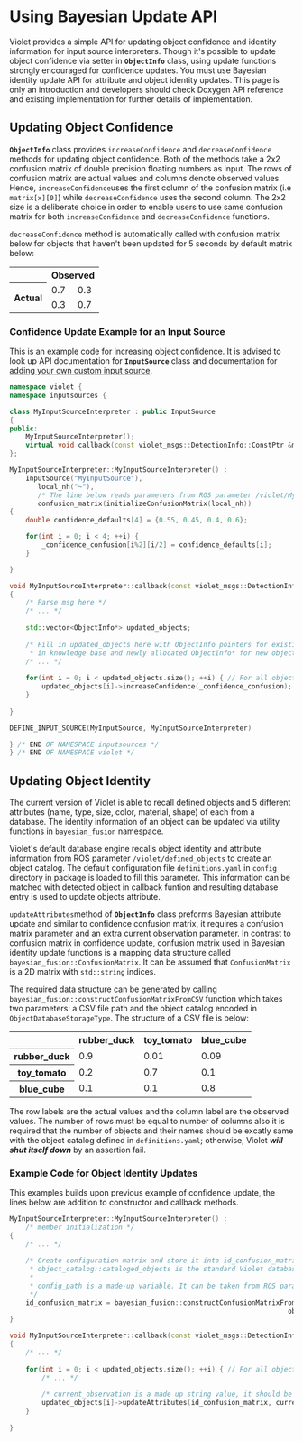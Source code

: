 # Using Bayesian Update API

Violet provides a simple API for updating object confidence and identity information for input source interpreters. Though it's possible to update object confidence via setter in **`ObjectInfo`** class, using update functions strongly encouraged for confidence updates. You must use Bayesian identity update API for attribute and object identity updates. This page is only an introduction and developers should check Doxygen API reference and existing implementation for further details of implementation.

## Updating Object Confidence

**`ObjectInfo`** class provides `increaseConfidence` and `decreaseConfidence` methods for updating object confidence. Both of the methods take a 2x2 confusion matrix of double precision floating numbers as input.  The rows of confusion matrix are actual values and columns denote observed values. Hence, `increaseConfidence`uses the first column of the confusion matrix (i.e `matrix[x][0]`) while `decreaseConfidence` uses the second column. The 2x2 size is a deliberate choice in order to enable users to use same confusion matrix for both `increaseConfidence` and `decreaseConfidence` functions.

`decreaseConfidence` method is automatically called with confusion matrix below for objects that haven't been updated for 5 seconds by default matrix below:

<table>
<tr>
	<th style="border: 0;"></th><th colspan="3">Observed</th>
</tr>
<tr>
	<th rowspan="2">Actual</th>
	<td>0.7</td><td>0.3</td>
</tr>
<tr>
	<td>0.3</td><td>0.7</td>
</tr>
</table>
 
### Confidence Update Example for an Input Source
This is an example code for increasing object confidence. It is advised to look up API documentation for  **`InputSource`** class and documentation for  [adding your own custom input source](adding_input_sources.md).

```c++
namespace violet {
namespace inputsources {

class MyInputSourceInterpreter : public InputSource
{
public:
    MyInputSourceInterpreter();
    virtual void callback(const violet_msgs::DetectionInfo::ConstPtr &msg);
};

MyInputSourceInterpreter::MyInputSourceInterpreter() : 
	InputSource("MyInputSource"),
       local_nh("~"),
       /* The line below reads parameters from ROS parameter /violet/MyInputSource/confusion_matrix */
       confusion_matrix(initializeConfusionMatrix(local_nh)) 
{
    double confidence_defaults[4] = {0.55, 0.45, 0.4, 0.6};

    for(int i = 0; i < 4; ++i) {
        _confidence_confusion[i%2][i/2] = confidence_defaults[i];
    }

}

void MyInputSourceInterpreter::callback(const violet_msgs::DetectionInfo::ConstPtr &msg) 
{
	/* Parse msg here */
	/* ... */
		
	std::vector<ObjectInfo*> updated_objects;
	
	/* Fill in updated_objects here with ObjectInfo pointers for existing objects
	 * in knowledge base and newly allocated ObjectInfo* for new objects */
	/* ... */
	
	for(int i = 0; i < updated_objects.size(); ++i) { // For all objects which are found in msg
		updated_objects[i]->increaseConfidence(_confidence_confusion); // Increase confidence
	}
	
}

DEFINE_INPUT_SOURCE(MyInputSource, MyInputSourceInterpreter)

} /* END OF NAMESPACE inputsources */
} /* END OF NAMESPACE violet */
```

## Updating Object Identity

The current version of Violet is able to recall defined objects and 5 different attributes (name, type, size, color, material, shape) of each from a database. The identity information of an object can be updated via utility functions in `bayesian_fusion` namespace.

Violet's default database engine recalls object identity and attribute information from ROS parameter `/violet/defined_objects` to create an object catalog. The default configuration file `definitions.yaml` in `config` directory in package is loaded to fill this parameter.  This information can be matched with detected object in callback funtion and resulting database entry is used to update objects attribute. 

`updateAttributes`method of **`ObjectInfo`** class preforms Bayesian attribute update and similar to confidence confusion matrix, it requires a confusion matrix parameter and an extra current observation parameter. In contrast to confusion matrix in confidence update, confusion matrix used in Bayesian identity update functions is a mapping data structure called `bayesian_fusion::ConfusionMatrix`. It can be assumed that `ConfusionMatrix` is a 2D matrix with `std::string` indices.

The required data structure can be generated by calling `bayesian_fusion::constructConfusionMatrixFromCSV` function which takes two parameters: a CSV file path and the object catalog encoded in `ObjectDatabaseStorageType`. The structure of a CSV file is below:

<table>
<tr>
	<th style="border: 0;"></th>
	<th>rubber_duck</th>
	<th>toy_tomato</th>
	<th>blue_cube</th>
</tr>
<tr>
	<th>rubber_duck</th>
	<td>0.9</td><td>0.01</td><td>0.09</td>
</tr>
<tr>
	<th>toy_tomato</th>
	<td>0.2</td><td>0.7</td><td>0.1</td>
</tr>
<tr>
	<th>blue_cube</th>
	<td>0.1</td><td>0.1</td><td>0.8</td>
</tr>
</table>

The row labels are the actual values and the column label are the observed values. The number of rows must be equal to number of columns also it is required that the number of objects and their names should be excatly same with the object catalog defined in `definitions.yaml`; otherwise, Violet _**will shut itself down**_  by an assertion fail.

### Example Code for Object Identity Updates

This examples builds upon previous example of confidence update, the lines below are addition to constructor and callback methods.


```c++
MyInputSourceInterpreter::MyInputSourceInterpreter() : 
	/* member initialization */
{
    /* ... */
    
    /* Create configuration matrix and store it into id_confusion_matrix member of MyInputSourceInterpreter
     * object_catalog::cataloged_objects is the standard Violet database that is read from ROS parameter server
     *
     * config_path is a made-up variable. It can be taken from ROS parameter server as a parameter.
     */
    id_confusion_matrix = bayesian_fusion::constructConfusionMatrixFromCSV(config_path + "my_confusion_matrix.csv",
    															     object_catalog::cataloged_objects);
}

void MyInputSourceInterpreter::callback(const violet_msgs::DetectionInfo::ConstPtr &msg) 
{
	/* ... */
	
	for(int i = 0; i < updated_objects.size(); ++i) { // For all objects which are found in msg
		/* ... */
		
		/* current_observation is a made up string value, it should be parsed/inferred from msg */
		updated_objects[i]->updateAttributes(id_confusion_matrix, current_observation);
	}
	
}
```

